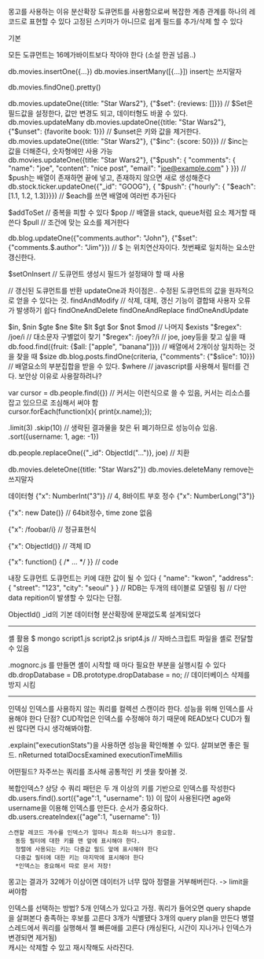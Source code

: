몽고를 사용하는 이유 
  분산확장 
  도큐먼트를 사용함으로써 복잡한 계층 관계를 하나의 레코드로 표현할 수 있다 
  고정된 스키마가 아니므로 쉽게 필드를 추가/삭제 할 수 있다 

기본

  모든 도큐먼트는 16메가바이트보다 작아야 한다 (소설 한권 넘음..)

  db.movies.insertOne({...})
  db.movies.insertMany([{...}])
  insert는 쓰지말자

  db.movies.findOne().pretty()

  db.movies.updateOne({title: "Star Wars2"}, {"$set": {reviews: []}}) // $Set은 필드값을 설정한다, 값만 변경도 되고, 데이터형도 바꿀 수 있다. 
  db.movies.updateMany
  db.movies.updateOne({title: "Star Wars2"}, {"$unset": {favorite book: 1}}) // $unset은 키와 값을 제거한다. 
  db.movies.updateOne({title: "Star Wars2"}, {"$inc": {score: 50}}) // $inc는 값을 더해준다, 숫자형에만 사용 가능  
  db.movies.updateOne({title: "Star Wars2"}, {"$push": {
    "comments": {
      "name": "joe", 
      "content": "nice post",
      "email": "joe@example.com"
    }
  }}) // $push는 배열이 존재하면 끝에 넣고, 존재하지 않으면 새로 생성해준다 
  db.stock.ticker.updateOne({"_id": "GOOG"}, { "$push": {"hourly": { "$each": [1.1, 1.2, 1.3]}}}) // $each를 쓰면 배열에 여러번 추가된다 
  
  $addToSet // 중복을 피할 수 있다 
  $pop // 배열을 stack, queue처럼 요소 제거할 때 쓴다
  $pull // 조건에 맞는 요소를 제거한다 

  db.blog.updateOne({"comments.author": "John"}, {"$set": {"comments.$.author": "Jim"}}) // $ 는 위치연산자이다. 첫번째로 일치하는 요소만 갱신한다. 

  $setOnInsert // 도큐먼트 생성시 필드가 설정돼야 할 때 사용 

  // 갱신된 도큐먼트를 반환 
     updateOne과 차이점은.. 수정된 도큐먼트의 값을 원자적으로 얻을 수 있다는 것. 
  findAndModify // 삭제, 대체, 갱신 기능이 결합돼 사용자 오류가 발생하기 쉽다 
  findOneAndDelete
  findOneAndReplace
  findOneAndUpdate

  $in, $nin
  $gte $ne $lte $lt $gt
  $or 
  $not
  $mod  // 나머지 
  $exists
  "$regex": /joe/i // 대소문자 구별없이 찾기 
  "$regex": /joey?/i // joe, joey등을 찾고 싶을 때 
  db.food.find({fruit: {$all: ["apple", "banana"]}}) // 배열에서 2개이상 일치하는 것을 찾을 때 
  $size
  db.blog.posts.findOne(criteria, {"comments": {"$slice": 10}}) // 배열요소의 부분집합을 받을 수 있다. 
  $where // javascript를 사용해서 필터를 건다. 보안상 이유로 사용잘하려나?

  var cursor = db.people.find({}) // 커서는 이런식으로 쓸 수 있음, 커서는 리소스를 잡고 있으므로 조심해서 써야 함  
  cursor.forEach(function(x){ print(x.name);});

  .limit(3)
  .skip(10) // 생략된 결과물을 찾은 뒤 폐기하므로 성능이슈 있음. 
  .sort({username: 1, age: -1})
  
  db.people.replaceOne({"_id": ObjectId("...")}, joe) // 치환  

  db.movies.deleteOne({title: "Star Wars2"})
  db.movies.deleteMany
  remove는 쓰지말자 

  

데이터형
  {"x": NumberInt("3")} // 4, 8바이트 부호 정수
  {"x": NumberLong("3")}

  {"x": new Date()} // 64bit정수, time zone 없음 

  {"x": /foobar/i} // 정규표현식 

  {"x": ObjectId()} // 객체 ID 

  {"x": function() { /* ... */ }} // code 

내장 도큐먼트 
  도큐먼트는 키에 대한 값이 될 수 있다 
  {
    "name": "kwon",
    "address": { 
      "street": "123",
      "city": "seoul"
    }
  }
  // RDB는 두개의 테이블로 모델링 됨 
  // 다만 data repition이 발생할 수 있다는 단점. 

ObjectId()
  _id의 기본 데이터형 
  분산확장에 문재없도록 설계되었다 

---

셸 활용
  $ mongo script1.js script2.js sript4.js // 자바스크립트 파일을 셸로 전달할 수 있음 

.mognorc.js
  를 만들면 셸이 시작할 때 마다 필요한 부분을 실행시킬 수 있다 
  db.dropDatabase = DB.prototype.dropDatabase = no; // 데이터베이스 삭제를 방지 시킴 
  
---

인덱싱 
  인덱스를 사용하지 않는 쿼리를 컬렉션 스캔이라 한다.
  성능을 위해 인덱스를 사용해야 한다 
    단점? CUD작업은 인덱스를 수정해야 하기 때문에 READ보다 CUD가 훨씬 많다면 다시 생각해봐야함. 

  .explain("executionStats")을 사용하면 성능을 확인해볼 수 있다. 
    살펴보면 좋은 필드. 
    nReturned
    totalDocsExamined
    executionTimeMillis 

  어떤필드? 
    자주쓰는 쿼리를 조사해 공통적인 키 셋을 찾아볼 것. 

  복합인덱스?
    상당 수 쿼리 패턴은 두 개 이상의 키를 기반으로 인덱스를 작성한다 
    db.users.find().sort({"age":1, "username": 1}) 이 많이 사용된다면 
    age와 username을 이용해 인덱스를 만든다. 
    순서가 중요하다. 
    db.users.createIndex({"age":1, "username": 1})

    스캔할 레코드 개수를 인덱스가 얼마나 최소화 하느냐가 중요함. 
      동등 필터에 대한 키를 맨 앞에 표시해야 한다. 
      정렬에 사용되는 키는 다중값 필드 앞에 표시해야 한다 
      다중값 필터에 대한 키는 마지막에 표시해야 한다 
      *인덱스는 중요해서 따로 문서 저장! 



  몽고는 결과가 32메가 이상이면 데이터가 너무 많아 정렬을 거부해버린다. -> limit을 써야함 

  인덱스를 선택하는 방법?
    5개 인덱스가 있다고 가정. 
    쿼리가 들어오면 query shapde을 살펴본다 
    충족하는 후보를 고른다 
    3개가 식별됐다 
    3개의 query plan을 만든다 
    병렬 스레드에서 쿼리를 실행해서 젤 빠른애를 고른다 (캐싱된다, 시간이 지나거나 인덱스가 변경되면 제거됨)  
    캐시는 삭제할 수 있고 재시작해도 사라진다. 

  


  



